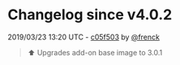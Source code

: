 # Changelog since v4.0.2

2019/03/23 13:20 UTC - [c05f503](https://github.com/hassio-addons/addon-ssh/commit/c05f5033afee5ff7bf534ef27fe76c92c4f6fe6f) by [@frenck](https://github.com/frenck)
> :arrow_up: Upgrades add-on base image to 3.0.1 

